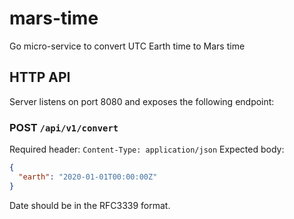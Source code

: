 # mars-time
Go micro-service to convert UTC Earth time to Mars time

## HTTP API

Server listens on port 8080 and exposes the following endpoint:

### POST `/api/v1/convert`

Required header: `Content-Type: application/json`
Expected body: 
```json
{
  "earth": "2020-01-01T00:00:00Z"
}
```
Date should be in the RFC3339 format.

